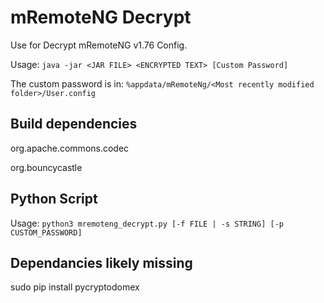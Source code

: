 # mRemoteNG Decrypt

Use for Decrypt mRemoteNG v1.76 Config.

Usage: `java -jar <JAR FILE> <ENCRYPTED TEXT> [Custom Password]`

The custom password is in: `%appdata/mRemoteNg/<Most recently modified folder>/User.config`

## Build dependencies

org.apache.commons.codec

org.bouncycastle

## Python Script

Usage: `python3 mremoteng_decrypt.py [-f FILE | -s STRING] [-p CUSTOM_PASSWORD]`
## Dependancies likely missing
sudo pip install pycryptodomex

